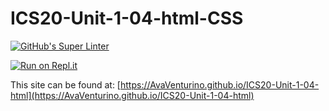 # ICS20-Unit-1-04-html-CSS

[![GitHub's Super Linter](https://github.com/AvaVenturino/ICS20-Unit-1-04-html/workflows/GitHub's%20Super%20Linter/badge.svg)](https://github.com/AvaVenturino/ICS20-Unit-1-04-html/actions)



[![Run on Repl.it](https://repl.it/badge/github/AvaVenturino/ICS20-Unit-1-04-html)](https://repl.it/github/AvaVenturino/ICS20-Unit-1-04-html)

This site can be found at: [https://AvaVenturino.github.io/ICS20-Unit-1-04-html](https://AvaVenturino.github.io/ICS20-Unit-1-04-html)
